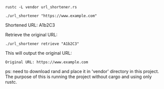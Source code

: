 ```
rustc -L vendor url_shortener.rs

```

```
./url_shortener "https://www.example.com"
```

Shortened URL: A1b2C3

Retrieve the original URL:

```
./url_shortener retrieve "A1b2C3"
```

This will output the original URL:

```
Original URL: https://www.example.com
```

ps: need to download rand and place it in 'vendor' directory in this project.
The purpose of this is running the project without cargo and using only rustc.
